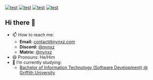 <a href="https://www.linkedin.com/in/henry-lee-3042b27a/" target="_"><img alt="test" src="https://utfs.io/f/jL4aA76oE2PI0frFODyLZsxveEUG2aQKXyYgjMIzn9fkit1B"/></a>
<a href="mailto:contact@nynxz.com"><img alt="test" src="https://utfs.io/f/jL4aA76oE2PI98QUr03GiVF3GOc06gTuzrUMtPjKEmlsvnS5"/></a>
<a href="https://nynxz.com" target="_"><img alt="test" src="https://utfs.io/f/jL4aA76oE2PIyV5w8qj2VldLhzs0t93nDmqryQiHBwuUxIPc"/></a>
<a href="https://nynxz.com" target="_"><img alt="test" src="https://utfs.io/f/jL4aA76oE2PIOADAP295Lv4QBzj8g9wq36DVk2YMi0mPfXeG"/></a>

## Hi there 👋
- 📫 How to reach me: 
  - **Email:**   <contact@nynxz.com>
  - **Discord:** [@nynxz](https://discord.com/users/282803112828469248)
  - **Matrix:**  [@nynxz](https://matrix.to/nynxz#/@nynxz:matrix.org)
- 😄 Pronouns: He/Him
- 🌱 I’m currently studying:
  - [Bachelor of Information Technology (Software Development) @ Griffith University](https://www.griffith.edu.au/study/degrees/bachelor-of-information-technology-1538)

<!--
**Nynxz/Nynxz** is a ✨ _special_ ✨ repository because its `README.md` (this file) appears on your GitHub profile.

Here are some ideas to get you started:

- 🔭 I’m currently working on ...
- 🌱 I’m currently learning ...
- 👯 I’m looking to collaborate on ...
- 🤔 I’m looking for help with ...
- 💬 Ask me about ...
- 📫 How to reach me: ...
- 😄 Pronouns: ...
- ⚡ Fun fact: ...
-->

